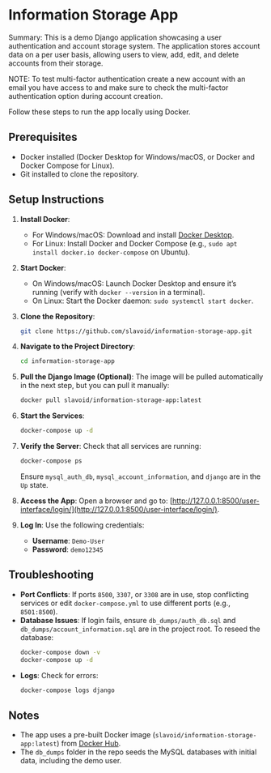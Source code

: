# Information Storage App

Summary: This is a demo Django application showcasing a user authentication and account storage system.
The application stores account data on a per user basis, allowing users to view, add, edit, and delete
accounts from their storage.

NOTE: To test multi-factor authentication create a new account with an email you have access to and
make sure to check the multi-factor authentication option during account creation.

Follow these steps to run the app locally using Docker.

## Prerequisites
- Docker installed (Docker Desktop for Windows/macOS, or Docker and Docker Compose for Linux).
- Git installed to clone the repository.

## Setup Instructions
1. **Install Docker**:
   - For Windows/macOS: Download and install [Docker Desktop](https://www.docker.com/products/docker-desktop/).
   - For Linux: Install Docker and Docker Compose (e.g., `sudo apt install docker.io docker-compose` on Ubuntu).

2. **Start Docker**:
   - On Windows/macOS: Launch Docker Desktop and ensure it’s running (verify with `docker --version` in a terminal).
   - On Linux: Start the Docker daemon: `sudo systemctl start docker`.

3. **Clone the Repository**:
   ```bash
   git clone https://github.com/slavoid/information-storage-app.git
   ```

4. **Navigate to the Project Directory**:
   ```bash
   cd information-storage-app
   ```

5. **Pull the Django Image (Optional)**:
   The image will be pulled automatically in the next step, but you can pull it manually:
   ```bash
   docker pull slavoid/information-storage-app:latest
   ```

6. **Start the Services**:
   ```bash
   docker-compose up -d
   ```

7. **Verify the Server**:
   Check that all services are running:
   ```bash
   docker-compose ps
   ```
   Ensure `mysql_auth_db`, `mysql_account_information`, and `django` are in the `Up` state.

8. **Access the App**:
   Open a browser and go to: [http://127.0.0.1:8500/user-interface/login/](http://127.0.0.1:8500/user-interface/login/).

9. **Log In**:
   Use the following credentials:
   - **Username**: `Demo-User`
   - **Password**: `demo12345`

## Troubleshooting
- **Port Conflicts**: If ports `8500`, `3307`, or `3308` are in use, stop conflicting services or edit `docker-compose.yml` to use different ports (e.g., `8501:8500`).
- **Database Issues**: If login fails, ensure `db_dumps/auth_db.sql` and `db_dumps/account_information.sql` are in the project root. To reseed the database:
  ```bash
  docker-compose down -v
  docker-compose up -d
  ```
- **Logs**: Check for errors:
  ```bash
  docker-compose logs django
  ```

## Notes
- The app uses a pre-built Docker image (`slavoid/information-storage-app:latest`) from [Docker Hub](https://hub.docker.com/r/slavoid/information-storage-app).
- The `db_dumps` folder in the repo seeds the MySQL databases with initial data, including the demo user.
